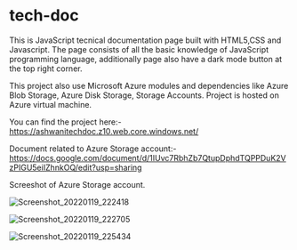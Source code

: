 # tech-doc
This is JavaScript tecnical documentation page built with HTML5,CSS and Javascript. The page consists of all the basic knowledge of JavaScript programming language,
additionally page also have a dark mode button at the top right corner.


This project also use Microsoft Azure modules and dependencies like Azure Blob Storage, Azure Disk Storage, Storage Accounts. Project is hosted on Azure virtual machine.


You can find the project here:- https://ashwanitechdoc.z10.web.core.windows.net/

Document related to Azure Storage account:- https://docs.google.com/document/d/1IUvc7RbhZb7QtupDphdTQPPDuK2VzPIGU5eiIZhnkOQ/edit?usp=sharing

Screeshot of Azure Storage account.


![Screenshot_20220119_222418](https://user-images.githubusercontent.com/72379437/150182115-2bf19198-5738-4daf-b4c8-5414c08c70e2.png)


![Screenshot_20220119_222705](https://user-images.githubusercontent.com/72379437/150182150-6ef00d0c-eb2f-48ca-b561-a481f9b0eba0.png)


![Screenshot_20220119_225434](https://user-images.githubusercontent.com/72379437/150182382-17775b19-3736-44c3-9649-dbb71b7d86c2.png)


